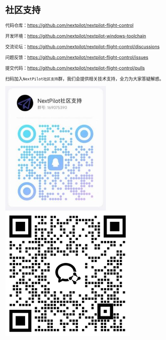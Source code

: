 # 社区支持

代码仓库：<https://github.com/nextpilot/nextpilot-flight-control>

开发环境：<https://github.com/nextpilot/nextpilot-windows-toolchain>

交流论坛：<https://github.com/nextpilot/nextpilot-flight-control/discussions>

问题反馈：<https://github.com/nextpilot/nextpilot-flight-control/issues>

提交代码：<https://github.com/nextpilot/nextpilot-flight-control/pulls>

扫码加入`NextPilot社区支持`群，我们会提供相关技术支持，全力为大家答疑解惑。

![QQ群](./add-qq-group.jpg)   ![微信群](./add-weixin-group.png)
